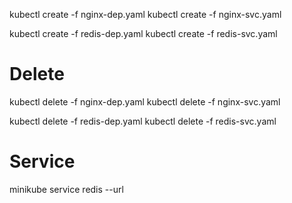 kubectl create -f nginx-dep.yaml
kubectl create -f nginx-svc.yaml

kubectl create -f redis-dep.yaml
kubectl create -f redis-svc.yaml

# Delete

kubectl delete -f nginx-dep.yaml
kubectl delete -f nginx-svc.yaml

kubectl delete -f redis-dep.yaml
kubectl delete -f redis-svc.yaml

# Service
minikube service redis --url